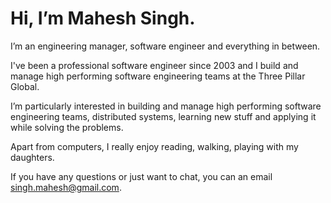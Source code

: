 # Hi, I’m Mahesh Singh.

I’m an engineering manager, software engineer and everything in between. 

I've been a professional software engineer since 2003 and I build and manage high performing software engineering teams at the Three Pillar Global.

I’m particularly interested in building and manage high performing software engineering teams, distributed systems, learning new stuff and applying it while solving the problems.

Apart from computers, I really enjoy reading, walking, playing with my daughters.

If you have any questions or just want to chat, you can an email singh.mahesh@gmail.com.